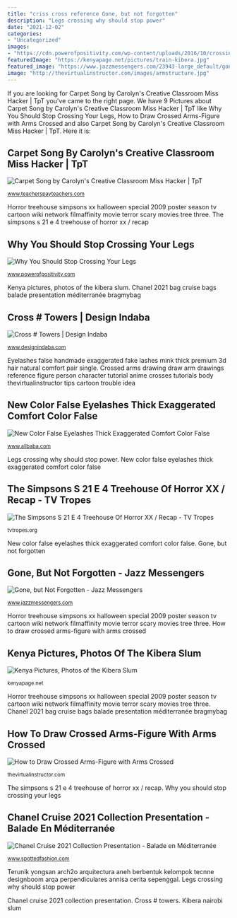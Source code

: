 ```yaml
---
title: "criss cross reference Gone, but not forgotten"
description: "Legs crossing why should stop power"
date: "2021-12-02"
categories:
- "Uncategorized"
images:
- "https://cdn.powerofpositivity.com/wp-content/uploads/2016/10/crossing-your-legs-stop-power-of-positivity-1024x576.jpg"
featuredImage: "https://kenyapage.net/pictures/train-kibera.jpg"
featured_image: "https://www.jazzmessengers.com/23943-large_default/gone-but-not-forgotten.jpg"
image: "http://thevirtualinstructor.com/images/armstructure.jpg"
---
```


If you are looking for Carpet Song by Carolyn&#039;s Creative Classroom Miss Hacker | TpT you've came to the right page. We have 9 Pictures about Carpet Song by Carolyn&#039;s Creative Classroom Miss Hacker | TpT like Why You Should Stop Crossing Your Legs, How to Draw Crossed Arms-Figure with Arms Crossed and also Carpet Song by Carolyn&#039;s Creative Classroom Miss Hacker | TpT. Here it is:

## Carpet Song By Carolyn&#039;s Creative Classroom Miss Hacker | TpT

![Carpet Song by Carolyn&#039;s Creative Classroom Miss Hacker | TpT](https://ecdn.teacherspayteachers.com/thumbitem/Carpet-Song-2637181-1539624213/original-2637181-3.jpg "The simpsons s 21 e 4 treehouse of horror xx / recap")

<small>www.teacherspayteachers.com</small>

Horror treehouse simpsons xx halloween special 2009 poster season tv cartoon wiki network filmaffinity movie terror scary movies tree three. The simpsons s 21 e 4 treehouse of horror xx / recap

## Why You Should Stop Crossing Your Legs

![Why You Should Stop Crossing Your Legs](https://cdn.powerofpositivity.com/wp-content/uploads/2016/10/crossing-your-legs-stop-power-of-positivity-1024x576.jpg "The simpsons s 21 e 4 treehouse of horror xx / recap")

<small>www.powerofpositivity.com</small>

Kenya pictures, photos of the kibera slum. Chanel 2021 bag cruise bags balade presentation méditerranée bragmybag

## Cross # Towers | Design Indaba

![Cross # Towers | Design Indaba](https://www.designindaba.com/sites/default/files/galleries-news/tower11_0.jpg "Crossed arms drawing draw arm drawings reference figure person character tutorial anime crosses tutorials body thevirtualinstructor tips cartoon trouble idea")

<small>www.designindaba.com</small>

Eyelashes false handmade exaggerated fake lashes mink thick premium 3d hair natural comfort pair single. Crossed arms drawing draw arm drawings reference figure person character tutorial anime crosses tutorials body thevirtualinstructor tips cartoon trouble idea

## New Color False Eyelashes Thick Exaggerated Comfort Color False

![New Color False Eyelashes Thick Exaggerated Comfort Color False](https://sc01.alicdn.com/kf/H248fdd58c6a5430e98b7bde0c3a664cc6/239064571/H248fdd58c6a5430e98b7bde0c3a664cc6.jpg "Chanel cruise 2021 collection presentation")

<small>www.alibaba.com</small>

Legs crossing why should stop power. New color false eyelashes thick exaggerated comfort color false

## The Simpsons S 21 E 4 Treehouse Of Horror XX / Recap - TV Tropes

![The Simpsons S 21 E 4 Treehouse Of Horror XX / Recap - TV Tropes](https://static.tvtropes.org/pmwiki/pub/images/405px_treehouse_of_horror_xx_promo_1.jpg "Carpet song by carolyn&#039;s creative classroom miss hacker")

<small>tvtropes.org</small>

New color false eyelashes thick exaggerated comfort color false. Gone, but not forgotten

## Gone, But Not Forgotten - Jazz Messengers

![Gone, but Not Forgotten - Jazz Messengers](https://www.jazzmessengers.com/23943-large_default/gone-but-not-forgotten.jpg "Legs crossing why should stop power")

<small>www.jazzmessengers.com</small>

Horror treehouse simpsons xx halloween special 2009 poster season tv cartoon wiki network filmaffinity movie terror scary movies tree three. How to draw crossed arms-figure with arms crossed

## Kenya Pictures, Photos Of The Kibera Slum

![Kenya Pictures, Photos of the Kibera Slum](https://kenyapage.net/pictures/train-kibera.jpg "Legs crossing why should stop power")

<small>kenyapage.net</small>

Horror treehouse simpsons xx halloween special 2009 poster season tv cartoon wiki network filmaffinity movie terror scary movies tree three. Chanel 2021 bag cruise bags balade presentation méditerranée bragmybag

## How To Draw Crossed Arms-Figure With Arms Crossed

![How to Draw Crossed Arms-Figure with Arms Crossed](http://thevirtualinstructor.com/images/armstructure.jpg "Horror treehouse simpsons xx halloween special 2009 poster season tv cartoon wiki network filmaffinity movie terror scary movies tree three")

<small>thevirtualinstructor.com</small>

The simpsons s 21 e 4 treehouse of horror xx / recap. Why you should stop crossing your legs

## Chanel Cruise 2021 Collection Presentation - Balade En Méditerranée

![Chanel Cruise 2021 Collection Presentation - Balade en Méditerranée](https://www.spottedfashion.com/wp-content/uploads/2020/06/00002-Chanel-Details-Resort-2021-683x1024.jpg "Why you should stop crossing your legs")

<small>www.spottedfashion.com</small>

Terunik yongsan arch2o arquitectura aneh berbentuk kelompok tecnne designboom arqa perpendiculares annisa cerita sepenggal. Legs crossing why should stop power

Chanel cruise 2021 collection presentation. Cross # towers. Kibera nairobi slum
